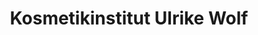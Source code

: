 ---
title: "Kosmetikinstitut Ulrike Wolf"
url: /elsdorf/kosmetikinstitut-ulrike-wolf/
shop: Kosmetik
---